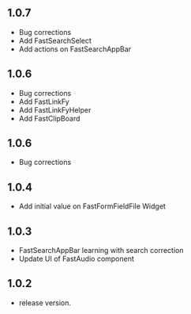 ## 1.0.7
* Bug corrections
* Add FastSearchSelect
* Add actions on FastSearchAppBar

## 1.0.6
* Bug corrections
* Add FastLinkFy
* Add FastLinkFyHelper
* Add FastClipBoard

## 1.0.6
* Bug corrections

## 1.0.4

* Add initial value on FastFormFieldFile Widget

## 1.0.3

* FastSearchAppBar learning with search correction
* Update UI of FastAudio component


## 1.0.2

* release version.
